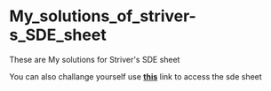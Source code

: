 # My_solutions_of_striver-s_SDE_sheet

These are My solutions for Striver's SDE sheet<br>

You can also challange yourself use <a href="https://takeuforward.org/interviews/strivers-sde-sheet-top-coding-interview-problems/"><b>this</b></a> link to access the sde sheet
